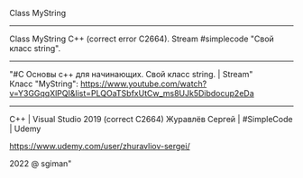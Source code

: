 Class MyString

---------------------------------------------------------------------------------------

Class MyString C++ (correct error C2664). Stream #simplecode "Свой класс string".

---------------------------------------------------------------------------------------

"#C Основы c++ для начинающих. Свой класс string. | Stream"  
Класс "MyString":
https://www.youtube.com/watch?v=Y3GGqqXlPQI&list=PLQOaTSbfxUtCw_ms8UJk5Dibdocup2eDa

--------------------------------------------------------------------------------------
С++ | Visual Studio 2019 (correct C2664)
Журавлёв Сергей | #SimpleCode | Udemy

https://www.udemy.com/user/zhuravliov-sergei/

2022 @ sgiman"

